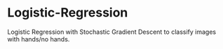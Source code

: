 # Logistic-Regression
Logistic Regression with Stochastic Gradient Descent to classify images with hands/no hands.
